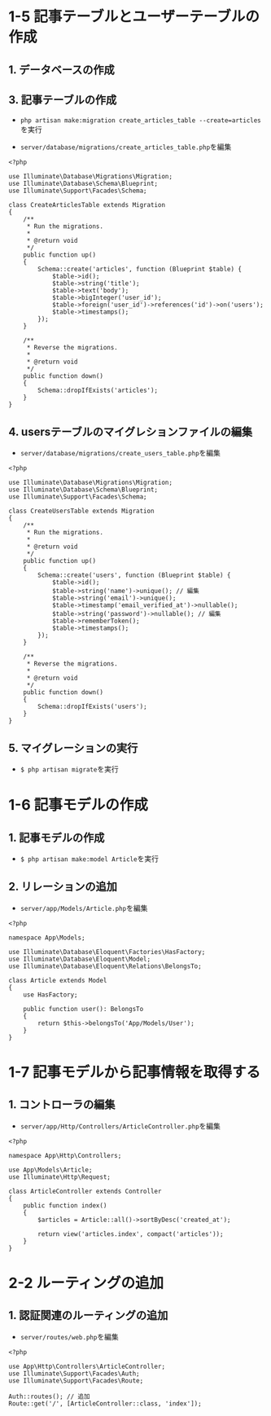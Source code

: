 # 1-5 記事テーブルとユーザーテーブルの作成

## 1. データベースの作成

## 3. 記事テーブルの作成

+ `php artisan make:migration create_articles_table --create=articles`を実行<br>

+ `server/database/migrations/create_articles_table.php`を編集<br>

```php:create_articles_table.php
<?php

use Illuminate\Database\Migrations\Migration;
use Illuminate\Database\Schema\Blueprint;
use Illuminate\Support\Facades\Schema;

class CreateArticlesTable extends Migration
{
    /**
     * Run the migrations.
     *
     * @return void
     */
    public function up()
    {
        Schema::create('articles', function (Blueprint $table) {
            $table->id();
            $table->string('title');
            $table->text('body');
            $table->bigInteger('user_id');
            $table->foreign('user_id')->references('id')->on('users');
            $table->timestamps();
        });
    }

    /**
     * Reverse the migrations.
     *
     * @return void
     */
    public function down()
    {
        Schema::dropIfExists('articles');
    }
}
```

## 4. usersテーブルのマイグレションファイルの編集

+ `server/database/migrations/create_users_table.php`を編集<br>

```php:create_users_table.php
<?php

use Illuminate\Database\Migrations\Migration;
use Illuminate\Database\Schema\Blueprint;
use Illuminate\Support\Facades\Schema;

class CreateUsersTable extends Migration
{
    /**
     * Run the migrations.
     *
     * @return void
     */
    public function up()
    {
        Schema::create('users', function (Blueprint $table) {
            $table->id();
            $table->string('name')->unique(); // 編集
            $table->string('email')->unique();
            $table->timestamp('email_verified_at')->nullable();
            $table->string('password')->nullable(); // 編集
            $table->rememberToken();
            $table->timestamps();
        });
    }

    /**
     * Reverse the migrations.
     *
     * @return void
     */
    public function down()
    {
        Schema::dropIfExists('users');
    }
}
```

## 5. マイグレーションの実行

+ `$ php artisan migrate`を実行<br>

# 1-6 記事モデルの作成

## 1. 記事モデルの作成

+ `$ php artisan make:model Article`を実行<br>

## 2. リレーションの追加

+ `server/app/Models/Article.php`を編集<br>

```php:Article.php
<?php

namespace App\Models;

use Illuminate\Database\Eloquent\Factories\HasFactory;
use Illuminate\Database\Eloquent\Model;
use Illuminate\Database\Eloquent\Relations\BelongsTo;

class Article extends Model
{
    use HasFactory;

    public function user(): BelongsTo
    {
        return $this->belongsTo('App/Models/User');
    }
}
```

# 1-7 記事モデルから記事情報を取得する

## 1. コントローラの編集<br>

+ `server/app/Http/Controllers/ArticleController.php`を編集<br>

```php:ArticleController.php
<?php

namespace App\Http\Controllers;

use App\Models\Article;
use Illuminate\Http\Request;

class ArticleController extends Controller
{
    public function index()
    {
        $articles = Article::all()->sortByDesc('created_at');

        return view('articles.index', compact('articles'));
    }
}
```

# 2-2 ルーティングの追加

## 1. 認証関連のルーティングの追加

+ `server/routes/web.php`を編集<br>

```php:web.php
<?php

use App\Http\Controllers\ArticleController;
use Illuminate\Support\Facades\Auth;
use Illuminate\Support\Facades\Route;

Auth::routes(); // 追加
Route::get('/', [ArticleController::class, 'index']);
```
